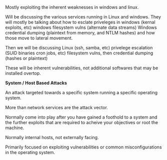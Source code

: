 Mostly exploiting the inherent weaknesses in windows and linux.

Will be discussing the various services running in Linux and windows. They will mostly be talking about how to esclate priveleges in windows (kernal exploits, etc) windows filesystem vulns (alternate data streams) Windows credential dumping (plaintext from memory, and NTLM hashes) and how those move to lateral movement.

Then we will be discussing Linux (ssh, samba, etc) privelege escalation (SUID binaries cron jobs, etc) filesystem vulns, then credential dumping (hashes or plaintext)

These will be inherent vulnerabilities, not additional softwares that may be installed overtop.

**System / Host Based Attacks**

An attack targeted towards a specific system running a specific operating system.

More than network services are the attack vector.

Normally come into play after you have gained a foothold to a system and the further exploits that are required to acheive your objectives or root the machine.

Normally internal hosts, not externally facing.

Primarily focused on exploiting vulnerabilities or common misconfigurations in the operating system.
